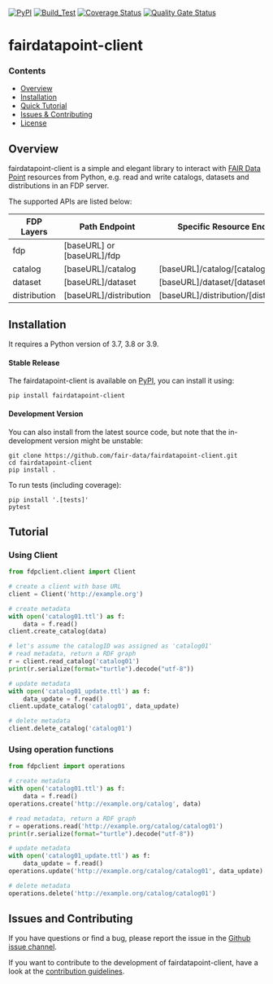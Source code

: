 [![PyPI](https://img.shields.io/pypi/v/fairdatapoint-client)](https://pypi.org/project/fairdatapoint-client/)
[![Build_Test](https://github.com/fair-data/fairdatapoint-client/actions/workflows/build_test.yml/badge.svg)](https://github.com/fair-data/fairdatapoint-client/actions/workflows/build_test.yml)
[![Coverage Status](https://coveralls.io/repos/github/fair-data/fairdatapoint-client/badge.svg?branch=master)](https://coveralls.io/github/fair-data/fairdatapoint-client?branch=master)
[![Quality Gate Status](https://sonarcloud.io/api/project_badges/measure?project=fair-data_fairdatapoint-client&metric=alert_status)](https://sonarcloud.io/dashboard?id=fair-data_fairdatapoint-client)

# fairdatapoint-client

### Contents

-   [Overview](#overview)
-   [Installation](#installation)
-   [Quick Tutorial](#Tutorial)
-   [Issues & Contributing](#Issues-and-Contributing)
-   [License](./LICENSE)

## Overview

fairdatapoint-client is a simple and elegant library to interact with
[FAIR Data Point](https://github.com/fair-data/fairdatapoint) resources from
Python, e.g. read and write catalogs, datasets and distributions in an FDP server.

The supported APIs are listed below:

| FDP Layers   | Path Endpoint               | Specific Resource Endpoint              |
|--------------|-----------------------------|-----------------------------------------|
| fdp          | [baseURL] or [baseURL]/fdp  |                                         |
| catalog      | [baseURL]/catalog           | [baseURL]/catalog/[catalogID]           |
| dataset      | [baseURL]/dataset           | [baseURL]/dataset/[datasetID]           |
| distribution | [baseURL]/distribution      | [baseURL]/distribution/[distributionID] |

## Installation

It requires a Python version of 3.7, 3.8 or 3.9.

#### Stable Release

The fairdatapoint-client is available on [PyPI](https://pypi.org/project/fairdatapoint-client/),
you can install it using:

`pip install fairdatapoint-client`

#### Development Version

You can also install from the latest source code, but note that the
in-development version might be unstable:

```{.sourceCode .console}
git clone https://github.com/fair-data/fairdatapoint-client.git
cd fairdatapoint-client
pip install .
```

To run tests (including coverage):

```{.sourceCode .console}
pip install '.[tests]'
pytest
```


## Tutorial

### Using Client
```python
from fdpclient.client import Client

# create a client with base URL
client = Client('http://example.org')

# create metadata
with open('catalog01.ttl') as f:
    data = f.read()
client.create_catalog(data)

# let's assume the catalogID was assigned as 'catalog01'
# read metadata, return a RDF graph
r = client.read_catalog('catalog01')
print(r.serialize(format="turtle").decode("utf-8"))

# update metadata
with open('catalog01_update.ttl') as f:
    data_update = f.read()
client.update_catalog('catalog01', data_update)

# delete metadata
client.delete_catalog('catalog01')
```

### Using operation functions
```python
from fdpclient import operations

# create metadata
with open('catalog01.ttl') as f:
    data = f.read()
operations.create('http://example.org/catalog', data)

# read metadata, return a RDF graph
r = operations.read('http://example.org/catalog/catalog01')
print(r.serialize(format="turtle").decode("utf-8"))

# update metadata
with open('catalog01_update.ttl') as f:
    data_update = f.read()
operations.update('http://example.org/catalog/catalog01', data_update)

# delete metadata
operations.delete('http://example.org/catalog/catalog01')
```

## Issues and Contributing
If you have questions or find a bug, please report the issue in the
[Github issue channel](https://github.com/fair-data/fairdatapoint-client/issues).

If you want to contribute to the development of fairdatapoint-client, have a
look at the [contribution guidelines](CONTRIBUTING.rst).